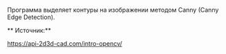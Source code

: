 Программа выделяет контуры на изображении методом Canny (Canny Edge Detection).

** Источник:**

https://api-2d3d-cad.com/intro-opencv/
